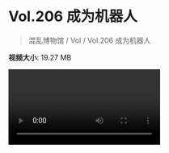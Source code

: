 # Vol.206 成为机器人

> 混乱博物馆 / Vol / Vol.206 成为机器人

**视频大小**: 19.27 MB

<div class="video"><video src="https://file.hsyhx.top/video/206.mp4" controls preload>🤔 您的浏览器不支持 video 标签</video></div>